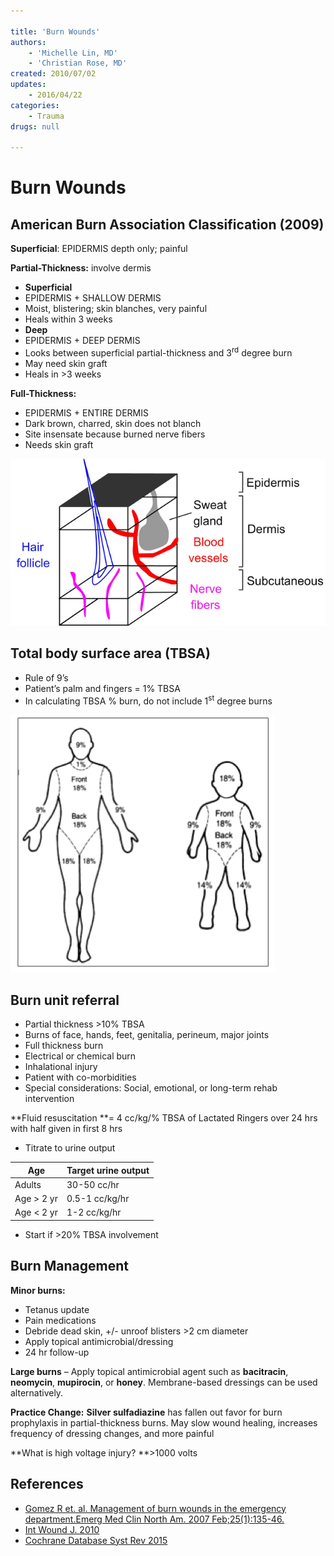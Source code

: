 ```yaml
---

title: 'Burn Wounds'
authors:
    - 'Michelle Lin, MD'
    - 'Christian Rose, MD'
created: 2010/07/02
updates:
    - 2016/04/22
categories:
    - Trauma
drugs: null

---
```




# Burn Wounds

## American Burn Association Classification (2009)

**Superficial**<span>: EPIDERMIS depth only; painful</span>

**Partial-Thickness:** <span>involve dermis</span>

-   **Superficial**
  - EPIDERMIS + SHALLOW DERMIS
  - Moist, blistering; skin blanches, very painful
  - Heals within 3 weeks
-   **Deep**
  - EPIDERMIS + DEEP DERMIS
  - Looks between superficial partial-thickness and 3<sup>rd</sup> degree burn
  - May need skin graft
  - Heals in &gt;3 weeks

**Full-Thickness:** 

- EPIDERMIS + ENTIRE DERMIS
 - Dark brown, charred, skin does not blanch
 - Site insensate because burned nerve fibers
 - Needs skin graft

![](image-1.png)

## Total body surface area (TBSA)

-   Rule of 9’s
-   Patient’s palm and fingers = 1% TBSA
-   In calculating TBSA % burn, do not include 1<sup>st</sup> degree burns

![](image-2.png)

## Burn unit referral

-   Partial thickness &gt;10% TBSA
-   Burns of face, hands, feet, genitalia, perineum, major joints
-   Full thickness burn
-   Electrical or chemical burn
-   Inhalational injury
-   Patient with co-morbidities
-   Special considerations: Social, emotional, or long-term rehab intervention

**Fluid resuscitation **= 4 cc/kg/% TBSA of Lactated Ringers over 24 hrs with half given in first 8 hrs

-   Titrate to urine output

| Age           | Target urine output               |
|---------------|----------------|
| Adults        | 30-50 cc/hr    |
| Age &gt; 2 yr | 0.5-1 cc/kg/hr |
| Age &lt; 2 yr | 1-2 cc/kg/hr   |

-   Start if &gt;20% TBSA involvement

## Burn Management

**Minor burns:**

-   Tetanus update
-   Pain medications
-   Debride dead skin, +/- unroof blisters &gt;2 cm diameter
-   Apply topical antimicrobial/dressing
-   24 hr follow-up

**Large burns** – Apply topical antimicrobial agent such as **bacitracin**, **neomycin**, **mupirocin**, or **honey**. Membrane-based dressings can be used alternatively.

**Practice Change:** **Silver sulfadiazine** has fallen out favor for burn prophylaxis in partial-thickness burns. May slow wound healing, increases frequency of dressing changes, and more painful

**What is high voltage injury? **&gt;1000 volts

## References

-   [Gomez R et. al. Management of burn wounds in the emergency department.Emerg Med Clin North Am. 2007 Feb;25(1):135-46.](http://www.ncbi.nlm.nih.gov/pubmed/?term=Gomez+Cancio+Emerg+Med+Clin+of+N+Am+2007)
- [Int Wound J. 2010](https://www.ncbi.nlm.nih.gov/pubmed/?term=20649832)
- [Cochrane Database Syst Rev 2015](https://www.ncbi.nlm.nih.gov/pubmed/?term=25742878) 
